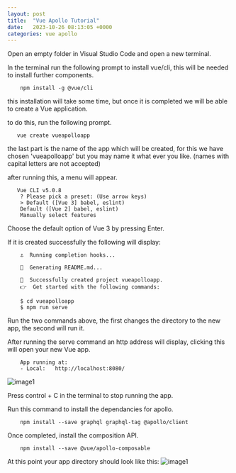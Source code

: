 ```yaml
---
layout: post
title:  "Vue Apollo Tutorial"
date:   2023-10-26 08:13:05 +0000
categories: vue apollo
---
```


Open an empty folder in Visual Studio Code and open a new terminal.

In the terminal run the following prompt to install vue/cli, this will be needed to install further components.

```code
    npm install -g @vue/cli
```

this installation will take some time, but once it is completed we will be able to create a Vue application.

to do this, run the following prompt.

```code
   vue create vueapolloapp
```

the last part is the name of the app which will be created, for this we have chosen 'vueapolloapp' but you may name it what ever you like. (names with capital letters are not accepted)



after running this, a menu will appear.

```code
   Vue CLI v5.0.8
    ? Please pick a preset: (Use arrow keys)
    > Default ([Vue 3] babel, eslint)       
    Default ([Vue 2] babel, eslint)       
    Manually select features 
```

Choose the default option of Vue 3 by pressing Enter.

If it is created successfully the following will display:
```code
    ⚓  Running completion hooks...

    📄  Generating README.md...

    🎉  Successfully created project vueapolloapp.
    👉  Get started with the following commands:

    $ cd vueapolloapp
    $ npm run serve
 ```

 Run the two commands above, the first changes the directory to the new app, the second will run it.

 After running the serve command an http address will display, clicking this will open your new Vue app.

```code
    App running at:
    - Local:   http://localhost:8080/
```
![image1](/VueApolloTutorial3/assets/images/T1.jpg)

Press control + C in the terminal to stop running the app.

Run this command to install the dependancies for apollo.
```code
    npm install --save graphql graphql-tag @apollo/client
```
Once completed, install the composition API.
```code
    npm install --save @vue/apollo-composable
```


At this point your app directory should look like this:
![image1](/VueApolloTutorial3/assets/images/Slide24.jpg)